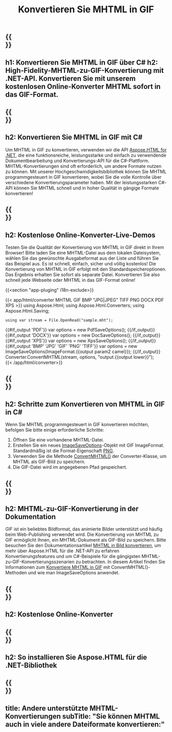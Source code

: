 ﻿---
translation: true
template: /templates/_template-conversion-child.md
title: Konvertieren Sie MHTML in GIF
description: Konvertieren Sie MHTML in GIF in C#. Verwenden Sie einfach die Konverter-API innerhalb von ASP.NET oder einer beliebigen .NET-Anwendung. Probieren Sie kostenlos online MHTML to GIF Converter aus!
url: /net/conversion/mhtml-to-gif/
family: html
platformtag: net
feature: conversion
informat: MHTML
outformat: GIF
otherformats: DOCX PDF XPS BMP GIF JPEG PNG TIFF
---

{{<section banner>}}
---
h1: Konvertieren Sie MHTML in GIF über C#
h2: High-Fidelity-MHTML-zu-GIF-Konvertierung mit .NET-API. Konvertieren Sie mit unserem kostenlosen Online-Konverter MHTML sofort in das GIF-Format.
---

{{<section overview>}}
---
h2: Konvertieren Sie MHTML in GIF mit C#
---

Um MHTML in GIF zu konvertieren, verwenden wir die API [Aspose.HTML for .NET](https://products.aspose.com/html/net/), die eine funktionsreiche, leistungsstarke und einfach zu verwendende Dokumentbearbeitung und Konvertierungs-API für die C#-Plattform. MHTML-Konvertierungen sind oft erforderlich, um andere Formate nutzen zu können. Mit unserer Hochgeschwindigkeitsbibliothek können Sie MHTML programmgesteuert in GIF konvertieren, wobei Sie die volle Kontrolle über verschiedene Konvertierungsparameter haben. Mit der leistungsstarken C#-API können Sie MHTML schnell und in hoher Qualität in gängige Formate konvertieren!

{{<section demos>}}
---
h2: Kostenlose Online-Konverter-Live-Demos
---

Testen Sie die Qualität der Konvertierung von MHTML in GIF direkt in Ihrem Browser! Bitte laden Sie eine MHTML-Datei aus dem lokalen Dateisystem, wählen Sie das gewünschte Ausgabeformat aus der Liste und führen Sie das Beispiel aus. Es ist schnell, einfach, sicher und völlig kostenlos! Die Konvertierung von MHTML in GIF erfolgt mit den Standardspeicheroptionen. Das Ergebnis erhalten Sie sofort als separate Datei. Konvertieren Sie also schnell jede Webseite oder MHTML in das GIF-Format online!

{{<section "app-pluging" i18n-exclude>}}

{{< app/html/converter MHTML GIF BMP "JPG|JPEG" TIFF PNG DOCX PDF XPS >}}
using Aspose.Html;
using Aspose.Html.Converters;
using Aspose.Html.Saving;

    using var stream = File.OpenRead("sample.mht");
{{#if_output 'PDF'}}
    var options = new PdfSaveOptions();
{{/if_output}}
{{#if_output 'DOCX'}}
    var options = new DocSaveOptions();
{{/if_output}}
{{#if_output 'XPS'}}
    var options = new XpsSaveOptions();
{{/if_output}}
{{#if_output 'BMP' 'JPG' 'GIF' 'PNG' 'TIFF'}}
    var options = new ImageSaveOptions(ImageFormat.{{output param2 camel}});
{{/if_output}}
    Converter.ConvertMHTML(stream, options, "output.{{output lower}}");   
{{< /app/html/converter>}} 


{{<section steps>}}
---
h2: Schritte zum Konvertieren von MHTML in GIF in C#
---

Wenn Sie MHTML programmgesteuert in GIF konvertieren möchten, befolgen Sie bitte einige erforderliche Schritte:
1. Öffnen Sie eine vorhandene MHTML-Datei.
1. Erstellen Sie ein neues [ImageSaveOptions](https://reference.aspose.com/html/net/aspose.html.saving/imagesaveoptions/)-Objekt mit GIF ImageFormat. Standardmäßig ist die Format-Eigenschaft [PNG](https://reference.aspose.com/html/net/aspose.html.rendering.image/imageformat/).
1. Verwenden Sie die Methode [ConvertMHTML()](https://reference.aspose.com/html/net/aspose.html.converters/converter/convertmhtml/) der Converter-Klasse, um MHTML als GIF-Bild zu speichern.
1. Die GIF-Datei wird im angegebenen Pfad gespeichert.

{{<section documentation>}}
---
h2: MHTML-zu-GIF-Konvertierung in der Dokumentation
---

GIF ist ein beliebtes Bildformat, das animierte Bilder unterstützt und häufig beim Web-Publishing verwendet wird. Die Konvertierung von MHTML zu GIF ermöglicht Ihnen, ein MHTML-Dokument als GIF-Bild zu speichern. Bitte besuchen Sie den Dokumentationsartikel [MHTML in Bild konvertieren](https://docs.aspose.com/html/net/converting-between-formats/mhtml-to-image/), um mehr über Aspose.HTML für die .NET-API zu erfahren Konvertierungsfeatures und um C#-Beispiele für die gängigsten MHTML-zu-GIF-Konvertierungsszenarien zu betrachten. In diesem Artikel finden Sie Informationen zum <a href="https://docs.aspose.com/html/net/converting-between-formats/mhtml-to-image/#convert-mhtml-to-gif " target="_blank">Konvertiere MHTML in GIF</a> mit ConvertMHTML()-Methoden und wie man ImageSaveOptions anwendet.

{{<section online-converters>}}
---
h2: Kostenlose Online-Konverter
---

{{<section get-started>}}
---
h2: So installieren Sie Aspose.HTML für die .NET-Bibliothek
---

{{<section other-conversions>}}
---
title: Andere unterstützte MHTML-Konvertierungen
subTitle: "Sie können MHTML auch in viele andere Dateiformate konvertieren:"
---